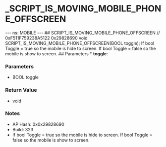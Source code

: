 # _SCRIPT_IS_MOVING_MOBILE_PHONE_OFFSCREEN

--- ns: MOBILE --- ## SCRIPT_IS_MOVING_MOBILE_PHONE_OFFSCREEN  // 0xF511F759238A5122 0x29828690 void SCRIPT_IS_MOVING_MOBILE_PHONE_OFFSCREEN(BOOL toggle);  If bool Toggle = true so the mobile is hide to screen. If bool Toggle = false so the mobile is show to screen.  ## Parameters * **toggle**:

### Parameters
* BOOL toggle

### Return Value
* void

### Notes
* AP Hash: 0x0x29828690
* Build: 323
* If bool Toggle = true so the mobile is hide to screen.
If bool Toggle = false so the mobile is show to screen.

